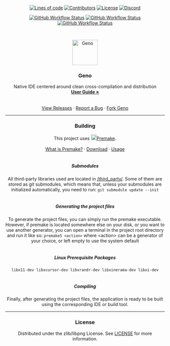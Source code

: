 <p align="center">
	<a href="https://github.com/Geno-IDE/Geno"><img alt="Lines of code" src="https://img.shields.io/tokei/lines/github/Geno-IDE/Geno?style=for-the-badge"></a>
	<a href="https://github.com/Geno-IDE/Geno/graphs/contributors"><img alt="Contributors" src="https://img.shields.io/github/contributors/Geno-IDE/Geno?style=for-the-badge"></a>
	<a href="/LICENSE"><img alt="License" src="https://img.shields.io/github/license/Geno-IDE/Geno?style=for-the-badge"></a>
	<a href="https://discord.gg/dUd5aDSBAN"><img alt="Discord" src="https://img.shields.io/discord/854043545240338442?color=%238A9CFC&label=%20Discord&logo=Discord&logoColor=%238A9CFC&style=for-the-badge"></a>
</p>

<p align="center">
	<a href="https://github.com/Geno-IDE/Geno/actions/workflows/ci-windows.yml"><img alt="GitHub Workflow Status" src="https://img.shields.io/github/workflow/status/Geno-IDE/Geno/CI%20(Windows)?label=Windows&logo=Windows&logoColor=FFF&style=for-the-badge"></a>
	<a href="https://github.com/Geno-IDE/Geno/actions/workflows/ci-linux.yml"><img alt="GitHub Workflow Status" src="https://img.shields.io/github/workflow/status/Geno-IDE/Geno/CI%20(Linux)?label=Linux&logo=Linux&logoColor=FFF&style=for-the-badge"></a>
	<a href="https://github.com/Geno-IDE/Geno/actions/workflows/ci-macos.yml"><img alt="GitHub Workflow Status" src="https://img.shields.io/github/workflow/status/Geno-IDE/Geno/CI%20(macOS)?label=macOS&logo=Apple&logoColor=FFF&style=for-the-badge"></a>
</p>
<br>

<p align="center">
	<img src="resources/icon.png" alt="Geno" width="80" height="80">
</p>
<h3 align="center">Geno</h3>
<p align="center">
	Native IDE centered around clean cross-compilation and distribution
	<br>
	<a href="https://github.com/Geno-IDE/Geno/wiki/User-Guide"><strong>User Guide »</strong></a>
	<br>
	<br>
	<br>
	<a href="https://github.com/Geno-IDE/Geno/releases">View Releases</a>
	·
	<a href="https://github.com/Geno-IDE/Geno/issues">Report a Bug</a>
	·
	<a href="https://github.com/Geno-IDE/Geno/fork">Fork Geno</a>
</p>
<hr noshade>

<h3 align="center">Building</h3>
<p align="center">
	This project uses <a href="https://premake.github.io/"><img src="https://raw.githubusercontent.com/premake/premake.github.io/4258dd78ca8a237b7f1405606aac341f6bcea727/img/premake-logo.png" width="18" height="18">Premake</a>.
	<br>
	<br>
	<a href="https://premake.github.io/docs/What-Is-Premake">What is Premake?</a>
	·
	<a href="https://premake.github.io/download">Download</a>
	·
	<a href="https://premake.github.io/docs/Using-Premake">Usage</a>
	<br>
	<br>
</p>

<h5 align="center">Submodules</h5>
<p align="center">
	All third-party libraries used are located in <a href="/third_party">/third_party/</a>.
	Some of them are stored as git submodules, which means that, unless your submodules are initialized automatically, you need to run: <code>git submodule update --init</code>
	<br>
	<br>
</p>

<h5 align="center">Generating the project files</h5>
<p align="center">
	To generate the project files, you can simply run the premake executable.
	<br>
	However, if premake is located somewhere else on your disk, or you want to use another generator, you can open a terminal in the project root directory and run it like so: <code>premake5 &lt;action&gt;</code> where &lt;action&gt; can be a generator of your choice, or left empty to use the system default
	<br>
	<br>
</p>

<h5 align="center">Linux Prerequisite Packages</h5>
<p align="center">
	<code>libx11-dev libxcursor-dev libxrandr-dev libxinerama-dev libxi-dev</code>
	<br>
	<br>
</p>

<h5 align="center">Compiling</h5>
<p align="center">
	Finally, after generating the project files, the application is ready to be built using the corresponding IDE or build tool.
</p>
<hr noshade>

<h3 align="center">License</h3>
<p align="center">
	Distributed under the zlib/libpng License. See <a href="LICENSE">LICENSE</a> for more information.
</p>
